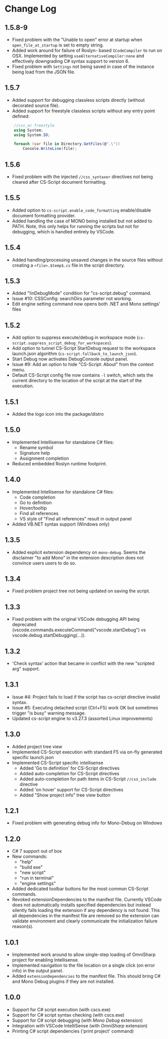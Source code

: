 # Change Log

## 1.5.8-9

- Fixed problem with the "Unable to open" error at startup when `open_file_at_startup` is set to empty string.
- Added work around for failure of Roslyn- based `ICodeCompiler` to run on OSX.  Implemented by setting `useAlternativeCompiler:none` and effectively downgrading C# syntax support to version 6.
- Fixed problem with `Settings` not being saved in case of the instance being load from the JSON file.

## 1.5.7

- Added support for debugging classless scripts directly (without decorated source file).
- Added support for freestyle classless scripts without any entry point defined:
```C#
    //css_ac freestyle
    using System;
    using System.IO;

    foreach (var file in Directory.GetFiles(@".\"))
        Console.WriteLine(file);
```

## 1.5.6

- Fixed problem with the injected `//css_syntaxer` directives not being cleared after CS-Script document formatting.

## 1.5.5

- Added option to `cs-script.enable_code_formatting` enable/disable document formatting provider.
- Added handling the case of MONO being installed but not added to PATH. Note, this only helps for running the scripts but not for debugging, which is handled entirely by VSCode. 

## 1.5.4

- Added handling/processing unsaved changes in the source files without creating a `<file>.$temp$.cs` file in the script directory. 


## 1.5.3

- Added "!inDebugMode" condition for "cs-script.debug" command.
- Issue #10: CSSConfig: searchDirs parameter not working. 
- Edit engine setting command now opens both .NET and Mono settings' files  

## 1.5.2

- Add option to suppress execute/debug in workspace mode (`cs-script.suppress_script_debug_for_workspaces`).
- Add option to tunnel CS-Script StartDebug request to the workspace launch.json algorithm (`cs-script.fallback_to_launch_json`).
- Start Debug now activates DebugConsole output panel.
- Issue #9: Add an option to hide "CS-Script: About" from the context menu.
- Default CS-Script config file now contains `-l` switch, which sets the current directory to the location of the script at the start of the execution.

## 1.5.1

- Added the logo icon into the package/distro

## 1.5.0

- Implemented Intellisense for standalone C# files:
  - Rename symbol
  - Signature help
  - Assignment completion
- Reduced embedded Roslyn runtime footprint.

## 1.4.0

- Implemented Intellisense for standalone C# files:
  - Code completion
  - Go to definition
  - Hover/tooltip
  - Find all references
  - VS style of "Find all references" result in output panel
- Added VB.NET syntax support (Windows only)

## 1.3.5

- Added explicit extension dependency on `mono-debug`. Seems the disclaimer "to add Mono" in the extension description does not convince users users to do so.   

## 1.3.4

- Fixed problem project tree not being updated on saving the script.

## 1.3.3

- Fixed problem with the original VSCode debugging API being deprecated (vscode.commands.executeCommand("vscode.startDebug") vs vscode.debug.startDebugging(...)).

## 1.3.2

- 'Check syntax' action that became in conflict with the new "scripted arg" support.

## 1.3.1

- Issue #4: Project fails to load if the script has cs-script directive invalid syntax.
- Issue #5: Executing detached script (Ctrl+F5) work OK but sometimes trigger "is busy" warning message.
- Updated cs-script engine to v3.27.3 (assorted Linux improvements)

## 1.3.0

- Added project tree view
- Implemented CS-Script execution with standard F5 via on-fly generated specific launch.json
- Implemented CS-Script specific intellisense
  - Added 'Go to definition' for CS-Script directives
  - Added auto-completion for CS-Script directives
  - Added auto-completion for path items in CS-Script `//css_include` directive
  - Added 'on hover' support for CS-Script directives
  - Added "Show project info" tree view button

## 1.2.1

- Fixed problem with generating debug info for Mono-Debug on Windows

## 1.2.0

- C# 7 support out of box
- New commands:
  - "help"
  - "build exe"
  - "new script"
  - "run in terminal"
  - "engine settings"
- Added dedicated toolbar buttons for the most common CS-Script commands.
- Revoked  extensionDependencies to the manifest file. Currently VSCode does not automatically installs specified dependencies but instead silently fails loading the extension if any dependency is not found. This all dependencies in the manifest file are removed so the extension can validate environment and clearly communicate the initialization failure reason(s).

## 1.0.1

- Implemented work around to allow single-step loading of OmniSharp project for enabling Intellisense.
- Implemented navigation to the file location on a single click (on error info) in the output panel.
- Added `extensionDependencies` to the manifest file. This should bring C# and Mono Debug plugins if they are not installed.

## 1.0.0

- Support for C# script execution (with cscs.exe)
- Support for C# script syntax checking (with cscs.exe)
- Support for C# script debugging (with _Mono Debug_ extension)
- Integration with VSCode IntelliSense (with _OmniSharp_ extension)
- Printing C# script dependencies ('print project' command)

